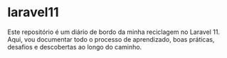 # laravel11
Este repositório é um diário de bordo da minha reciclagem no Laravel 11. Aqui, vou documentar todo o processo de aprendizado, boas práticas, desafios e descobertas ao longo do caminho.
